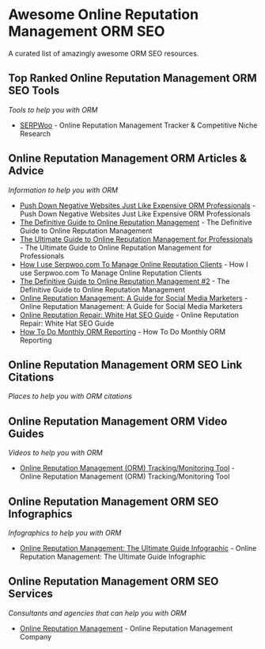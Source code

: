 # Awesome Online Reputation Management ORM SEO
A curated list of amazingly awesome ORM SEO resources.



Top Ranked Online Reputation Management ORM SEO Tools
------
*Tools to help you with ORM*

* [SERPWoo](https://www.serpwoo.com/ "Online Reputation Management Tracker & Competitive Niche Research") - Online Reputation Management Tracker & Competitive Niche Research





Online Reputation Management ORM Articles & Advice
------
*Information to help you with ORM*

* [Push Down Negative Websites Just Like Expensive ORM Professionals](https://www.serpwoo.com/blog/tutorials/ORM-Like-A-Pro/ "Push Down Negative Websites Just Like Expensive ORM Professionals") - Push Down Negative Websites Just Like Expensive ORM Professionals
* [The Definitive Guide to Online Reputation Management](https://www.linkedin.com/pulse/definitive-guide-online-reputation-management-dominic-a-ienco "The Definitive Guide to Online Reputation Management") - The Definitive Guide to Online Reputation Management
* [The Ultimate Guide to Online Reputation Management for Professionals](https://www.reputationmanagement.com/blog/professionals/ "The Ultimate Guide to Online Reputation Management for Professionals") - The Ultimate Guide to Online Reputation Management for Professionals
* [How I use Serpwoo.com To Manage Online Reputation Clients](https://www.serpwoo.com/blog/experts/orm-richart/ "How I use Serpwoo.com To Manage Online Reputation Clients") - How I use Serpwoo.com To Manage Online Reputation Clients
* [The Definitive Guide to Online Reputation Management #2](https://blog.kissmetrics.com/guide-to-reputation-management/ "The Definitive Guide to Online Reputation Management") - The Definitive Guide to Online Reputation Management
* [Online Reputation Management: A Guide for Social Media Marketers](https://www.socialmediaexaminer.com/online-reputation-management-guide-for-social-media-marketers/ "Online Reputation Management: A Guide for Social Media Marketers") - Online Reputation Management: A Guide for Social Media Marketers
* [Online Reputation Repair: White Hat SEO Guide](https://www.serpwoo.com/blog/experts/online-reputation-repair/ "Online Reputation Repair: White Hat SEO Guide") - Online Reputation Repair: White Hat SEO Guide
* [How To Do Monthly ORM Reporting](https://www.serpwoo.com/blog/experts/monthly-orm-reporting/ "How To Do Monthly ORM Reporting") - How To Do Monthly ORM Reporting



Online Reputation Management ORM SEO Link Citations
------
*Places to help you with ORM citations*





Online Reputation Management ORM Video Guides
------
*Videos to help you with ORM*

* [Online Reputation Management (ORM) Tracking/Monitoring Tool](https://www.youtube.com/watch?v=GwpFWyNf2kc "Online Reputation Management (ORM) Tracking/Monitoring Tool") - Online Reputation Management (ORM) Tracking/Monitoring Tool



Online Reputation Management ORM SEO Infographics
------
*Infographics to help you with ORM*

* [Online Reputation Management: The Ultimate Guide Infographic](https://www.business2community.com/infographics/online-reputation-management-ultimate-guide-infographic-0730418 "Online Reputation Management: The Ultimate Guide Infographic") - Online Reputation Management: The Ultimate Guide Infographic




Online Reputation Management ORM SEO Services
------
*Consultants and agencies that can help you with ORM*

* [Online Reputation Management](https://reputationmanagement.co/ "REPUTATION MANAGEMENT COMPANY") - Online Reputation Management Company

